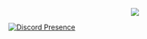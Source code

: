 
<p align="center">
  <img src="https://github-readme-stats.vercel.app/api/?username=9strew&title_color=4F8CC9&text_color=9f9f9f&show_icons=true&bg_color=00000000&hide_border=true&icon_color=4F8CC9&hide_title=true&count_private=true" />
</p>

  [![Discord Presence](https://lanyard-profile-readme.vercel.app/api/589193582473117699)](https://discord.com/users/589193582473117699)
